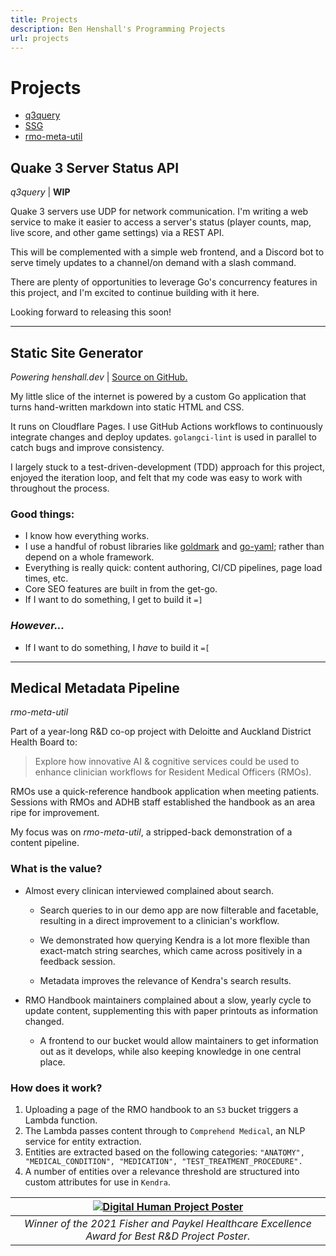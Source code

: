 ```yaml
---
title: Projects
description: Ben Henshall's Programming Projects
url: projects
---
```

# Projects
* [q3query](#quake-3-server-status-api)
* [SSG](#static-site-generator)
* [rmo-meta-util](#medical-metadata-pipeline)

## Quake 3 Server Status API
 *q3query* | **WIP**

Quake 3 servers use UDP for network communication. 
I'm writing a web service to make it easier to access a server's status (player counts, map, live score, and other game settings) via a REST API. 

This will be complemented with a simple web frontend, and a Discord bot to serve timely updates to a channel/on demand with a slash command.

There are plenty of opportunities to leverage Go's concurrency features in this project, and I'm excited to continue building with it here.

Looking forward to releasing this soon!

***

## Static Site Generator 
*Powering henshall.dev* | [Source on GitHub.](https://github.com/wsk9531/henshall.dev)

My little slice of the internet is powered by a custom Go application that turns hand-written markdown into static HTML and CSS.

It runs on Cloudflare Pages. I use GitHub Actions workflows to continuously integrate changes and deploy updates. `golangci-lint` is used in parallel to catch bugs and improve consistency. 

I largely stuck to a test-driven-development (TDD) approach for this project, enjoyed the iteration loop, and felt that my code was easy to work with throughout the process. 

### Good things: 
- I know how everything works.
- I use a handful of robust libraries like [goldmark](https://github.com/yuin/goldmark) and [go-yaml](https://gopkg.in/yaml.v3); rather than depend on a whole framework.
- Everything is really quick: content authoring, CI/CD pipelines, page load times, etc.
- Core SEO features are built in from the get-go.
- If I want to do something, I get to build it `=]`

### *However...*
- If I want to do something, I *have* to build it `=[`

***

## Medical Metadata Pipeline
*rmo-meta-util* 

Part of a year-long R&D co-op project with Deloitte and Auckland District Health Board to:

>Explore how innovative AI & cognitive services could be used to enhance clinician workflows for Resident Medical Officers (RMOs). 

RMOs use a quick-reference handbook application when meeting patients. Sessions with RMOs and ADHB staff established the handbook as an area ripe for improvement.

My focus was on *rmo-meta-util*, a stripped-back demonstration of a content pipeline. 

### What is the value?
- Almost every clinican interviewed complained about search. 
    
    - Search queries to in our demo app are now filterable and facetable, resulting in a direct improvement to a clinician's workflow.

    - We demonstrated how querying Kendra is a lot more flexible than exact-match string searches, which came across positively in a feedback session.

    - Metadata improves the relevance of Kendra's search results.

- RMO Handbook maintainers complained about a slow, yearly cycle to update content, supplementing this with paper printouts as information changed.

    - A frontend to our bucket would allow maintainers to get information out as it develops, while also keeping knowledge in one central place.

### How does it work?
1.  Uploading a page of the RMO handbook to an `S3` bucket triggers a Lambda function.
2.  The Lambda passes content through to `Comprehend Medical`, an NLP service for entity extraction.
3.  Entities are extracted based on the following categories: ```"ANATOMY", "MEDICAL_CONDITION", "MEDICATION", "TEST_TREATMENT_PROCEDURE".```
4. A number of entities over a relevance threshold are structured into custom attributes for use in `Kendra`.


| [![Digital Human Project Poster](/static/img/projects/digital-human.jpg)](/static/img/projects/digital-human.jpg) |
|:---:| 
| *Winner of the 2021 Fisher and Paykel Healthcare Excellence Award for Best R&D Project Poster.*  |
